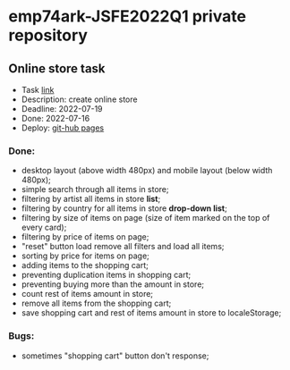 # emp74ark-JSFE2022Q1 private repository

## Online store task

- Task [link](https://github.com/rolling-scopes-school/tasks/blob/master/tasks/online-store/README.md)
- Description: create online store
- Deadline: 2022-07-19
- Done: 2022-07-16
- Deploy: [git-hub pages](https://rolling-scopes-school.github.io/emp74ark-JSFE2022Q1/online-store/)

### Done:
- desktop layout (above width 480px) and mobile layout (below width 480px);
- simple search through all items in store;
- filtering by artist all items in store **list**;
- filtering by country for all items in store **drop-down list**;
- filtering by size of items on page (size of item marked on the top of every card);
- filtering by price of items on page;
- "reset" button load remove all filters and load all items;
- sorting by price for items on page;
- adding items to the shopping cart;
- preventing duplication items in shopping cart;
- preventing buying more than the amount in store;
- count rest of items amount in store;
- remove all items from the shopping cart;
- save shopping cart and rest of items amount in store to localeStorage;

### Bugs:
- sometimes "shopping cart" button don't response;